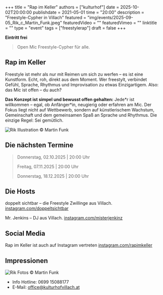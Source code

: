 +++
title = "Rap im Keller"
authors = ["kulturhof"]
date = 2025-10-02T20:00:00
publishdate = 2021-05-01
time = "20:00"
description = "Freestyle-Cypher in Villach"
featured = "img/events/2025-09-05_Rik_c_Martin_Funk.jpeg"
featuredVideo = ""
featuredVimeo = ""
linktitle = ""
type = "event"
tags = ["freestylerap"]
draft = false
+++

**Eintritt frei**

> Open Mic Freestyle-Cypher für alle.

## Rap im Keller

Freestyle ist mehr als nur mit Reimen um sich zu werfen – es ist eine Kunstform. Echt, roh, direkt aus dem Moment. Wer freestylt, verbindet Gefühl, Sprache, Rhythmus und Improvisation zu etwas Einzigartigem.
Also: das Mic ist offen – du auch?

**Das Konzept ist simpel und bewusst offen gehalten:** Jede\*r ist willkommen – egal, ob Anfänger\*in, neugierig oder erfahren am Mic. Der Fokus liegt nicht auf Wettbewerb, sondern auf künstlerischem Wachstum, Gemeinschaft und dem gemeinsamen Spaß an Sprache und Rhythmus. Die einzige Regel: Sei gemütlich.

![Rik](/img/events/2025-09-05_RikGrafik_Martin_Funk.JPG)
Illustration © Martin Funk

## Die nächsten Termine

> Donnerstag, 02.10.2025 | 20:00 Uhr
> 
> Freitag, 07.11.2025 | 20:00 Uhr
> 
> Donnerstag, 18.12.2025 | 20:00 Uhr

## Die Hosts

doppelt sichtbar – die Freestyle Zwillinge aus Villach.
[instagram.com/doppeltsichtbar](https://www.instagram.com/doppeltsichtbar/)

Mr. Jenkins – DJ aus Villach.
[instagram.com/misterjenkinz](https://www.instagram.com/misterjenkinz/)

## Social Media

Rap im Keller ist auch auf Instagram vertreten
[instagram.com/rapimkeller](https://www.instagram.com/rapimkeller/)

## Impressionen

![Rik](/img/events/2025-09-05-Rik.jpg)
Fotos © Martin Funk



- Info Hotline: 0699 15088177 
- E-Mail: office@kulturhofvillach.at
